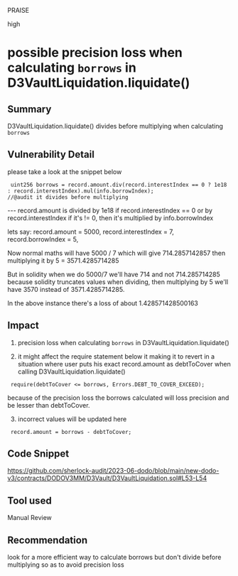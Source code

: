 PRAISE

high

# possible precision loss when calculating `borrows` in D3VaultLiquidation.liquidate()

## Summary
 D3VaultLiquidation.liquidate() divides before multiplying when calculating `borrows`

## Vulnerability Detail
please take a look at the snippet below
```solidity
 uint256 borrows = record.amount.div(record.interestIndex == 0 ? 1e18 : record.interestIndex).mul(info.borrowIndex);
//@audit it divides before multiplying 
```
--- record.amount is divided by 1e18 if record.interestIndex == 0 or by record.interestIndex if it's != 0, then it's multiplied by info.borrowIndex

lets say:
record.amount = 5000,
record.interestIndex = 7,
record.borrowIndex = 5,

Now normal maths will have 5000 / 7 which will give 714.2857142857 then multiplying it by 5 = 3571.4285714285

But in solidity when we do 5000/7 we'll have 714 and not 714.285714285 because solidity truncates values when dividing, then multiplying by 5 we'll have 3570 instead of 3571.4285714285. 

In the above instance there's a loss of about 1.428571428500163

## Impact
1. precision loss when calculating `borrows` in  D3VaultLiquidation.liquidate()

2. it might affect the require statement below it making it to revert in a situation where user puts his exact record.amount as debtToCover when calling D3VaultLiquidation.liquidate()
```solidity
 require(debtToCover <= borrows, Errors.DEBT_TO_COVER_EXCEED);
```
because of the precision loss the borrows calculated will loss precision and be lesser than debtToCover.


3. incorrect values will be updated here
```solidity
 record.amount = borrows - debtToCover;
```
## Code Snippet
https://github.com/sherlock-audit/2023-06-dodo/blob/main/new-dodo-v3/contracts/DODOV3MM/D3Vault/D3VaultLiquidation.sol#L53-L54
## Tool used

Manual Review

## Recommendation
look for a more efficient way to calculate borrows but don't divide before multiplying so as to avoid precision loss